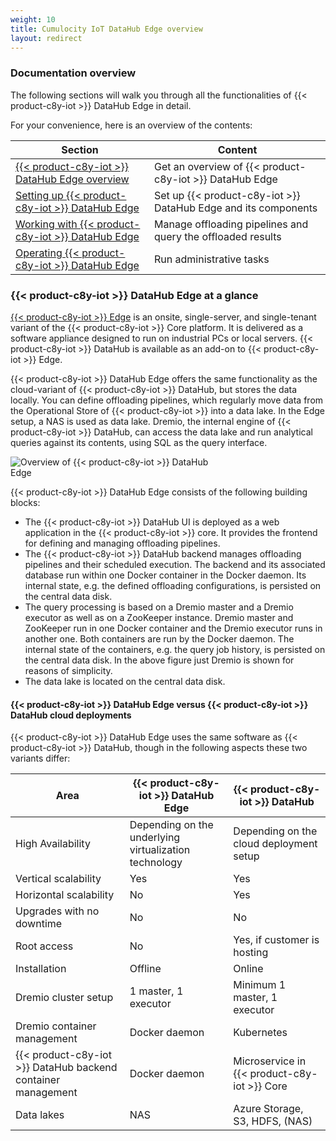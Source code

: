 ```yaml
---
weight: 10
title: Cumulocity IoT DataHub Edge overview
layout: redirect
---
```


### Documentation overview

The following sections will walk you through all the functionalities of {{< product-c8y-iot >}} DataHub Edge in detail.

For your convenience, here is an overview of the contents:

| Section | Content |
| -----   | -----   |
| [ {{< product-c8y-iot >}} DataHub Edge overview](/datahub/running-datahub-on-the-edge/#datahub-edge-overview) | Get an overview of {{< product-c8y-iot >}} DataHub Edge |
| [Setting up {{< product-c8y-iot >}} DataHub Edge](/datahub/running-datahub-on-the-edge/#setting-up-datahub-edge) | Set up {{< product-c8y-iot >}} DataHub Edge and its components |
| [Working with {{< product-c8y-iot >}} DataHub Edge](/datahub/running-datahub-on-the-edge/#working-with-datahub-edge) | Manage offloading pipelines and query the offloaded results |
| [Operating {{< product-c8y-iot >}} DataHub Edge](/datahub/running-datahub-on-the-edge/#operating-datahub-edge) | Run administrative tasks |

### {{< product-c8y-iot >}} DataHub Edge at a glance

[{{< product-c8y-iot >}} Edge](/edge/introduction) is an onsite, single-server, and single-tenant variant of the {{< product-c8y-iot >}} Core platform. It is delivered as a software appliance designed to run on industrial PCs or local servers. {{< product-c8y-iot >}} DataHub is available as an add-on to {{< product-c8y-iot >}} Edge.

{{< product-c8y-iot >}} DataHub Edge offers the same functionality as the cloud-variant of {{< product-c8y-iot >}} DataHub, but stores the data locally. You can define offloading pipelines, which regularly move data from the Operational Store of {{< product-c8y-iot >}} into a data lake. In the Edge setup, a NAS is used as data lake. Dremio, the internal engine of {{< product-c8y-iot >}} DataHub, can access the data lake and run analytical queries against its contents, using SQL as the query interface.

<img src="/images/datahub-guide/datahub-edge-overview.png" alt="Overview of {{< product-c8y-iot >}} DataHub Edge" style="max-width: 70%">

{{< product-c8y-iot >}} DataHub Edge consists of the following building blocks:

* The {{< product-c8y-iot >}} DataHub UI is deployed as a web application in the {{< product-c8y-iot >}} core. It provides the frontend for defining and managing offloading pipelines.
* The {{< product-c8y-iot >}} DataHub backend manages offloading pipelines and their scheduled execution. The backend and its associated database run within one Docker container in the Docker daemon. Its internal state, e.g. the defined offloading configurations, is persisted on the central data disk.
* The query processing is based on a Dremio master and a Dremio executor as well as on a ZooKeeper instance. Dremio master and ZooKeeper run in one Docker container and the Dremio executor runs in another one. Both containers are run by the Docker daemon. The internal state of the containers, e.g. the query job history, is persisted on the central data disk. In the above figure just Dremio is shown for reasons of simplicity.
* The data lake is located on the central data disk.

#### {{< product-c8y-iot >}} DataHub Edge versus {{< product-c8y-iot >}} DataHub cloud deployments

{{< product-c8y-iot >}} DataHub Edge uses the same software as {{< product-c8y-iot >}} DataHub, though in the following aspects these two variants differ:

| Area | {{< product-c8y-iot >}} DataHub Edge | {{< product-c8y-iot >}} DataHub |
| -----   | -----   | -----   |
| High Availability | Depending on the underlying virtualization technology | Depending on the cloud deployment setup |
| Vertical scalability | Yes | Yes |
| Horizontal scalability | No | Yes |
| Upgrades with no downtime | No | No |
| Root access | No | Yes, if customer is hosting |
| Installation | Offline | Online |
| Dremio cluster setup | 1 master, 1 executor | Minimum 1 master, 1 executor |
| Dremio container management | Docker daemon | Kubernetes |
| {{< product-c8y-iot >}} DataHub backend container management | Docker daemon | Microservice in {{< product-c8y-iot >}} Core |
| Data lakes | NAS | Azure Storage, S3, HDFS, (NAS) |
